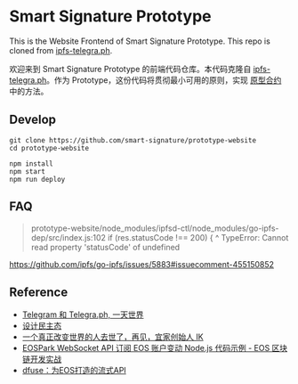 # Smart Signature Prototype 
This is the Website Frontend of Smart Signature Prototype. This repo is cloned from [ipfs-telegra.ph](https://github.com/alexstep/ipfs-telegra.ph).


欢迎来到 Smart Signature Prototype 的前端代码仓库。本代码克隆自 [ipfs-telegra.ph](https://github.com/alexstep/ipfs-telegra.ph)。作为 Prototype，这份代码将贯彻最小可用的原则，实现 [原型合约](https://github.com/smart-signature/smart-signature-EOS-contract) 中的方法。

## Develop
```
git clone https://github.com/smart-signature/prototype-website
cd prototype-website

npm install
npm start
npm run deploy
```

## FAQ
> prototype-website/node_modules/ipfsd-ctl/node_modules/go-ipfs-dep/src/index.js:102
      if (res.statusCode !== 200) {
              ^
TypeError: Cannot read property 'statusCode' of undefined

https://github.com/ipfs/go-ipfs/issues/5883#issuecomment-455150852

## Reference
- [Telegram 和 Telegra.ph, 一天世界](https://yitianshijie.net/38) 
- [设计民主态](https://www.huxiu.com/article/168805.html)
- [一个真正改变世界的人去世了，再见，宜家创始人 IK](http://www.qdaily.com/articles/49697.html)
- [EOSPark WebSocket API 订阅 EOS 账户变动 Node.js 代码示例 - EOS 区块链开发实战](https://www.jianshu.com/p/833f06d7a7a8)
- [dfuse：为EOS打造的流式API](https://www.dfuse.io)
